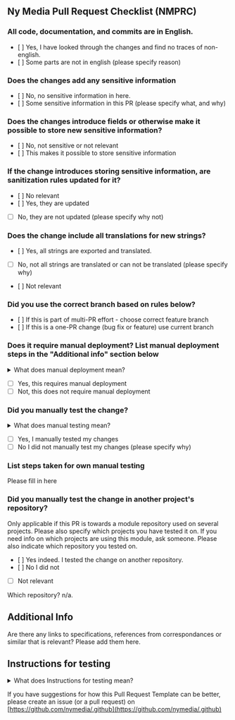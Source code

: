 ## Ny Media Pull Request Checklist (NMPRC)

### All code, documentation, and commits are in English.
- [ ] Yes, I have looked through the changes and find no traces of non-english.
- [ ] Some parts are not in english (please specify reason)

### Does the changes add any sensitive information
- [ ] No, no sensitive information in here.
- [ ] Some sensitive information in this PR (please specify what, and why)

### Does the changes introduce fields or otherwise make it possible to store new sensitive information?
- [ ] No, not sensitive or not relevant
- [ ] This makes it possible to store sensitive information

### If the change introduces storing sensitive information, are sanitization rules updated for it?
- [ ] No relevant
- [ ] Yes, they are updated
- [ ] No, they are not updated (please specify why not)

### Does the change include all translations for new strings?
- [ ] Yes, all strings are exported and translated.
- [ ] No, not all strings are translated or can not be translated (please specify why)
- [ ] Not relevant

### Did you use the correct branch based on rules below?
- [ ] If this is part of multi-PR effort - choose correct feature branch
- [ ] If this is a one-PR change (bug fix or feature) use current branch

### Does it require manual deployment? List manual deployment steps in the "Additional info" section below

<details>
<summary>What does manual deployment mean?</summary>

Examples could be
- Creating a node
- Adding a block
- Running a drush command
- Adding a cron tab

The goal should always be to not have any manual deployment steps. If you can for example create a node in an update hook instead, that is always much better.
</details>

- [ ] Yes, this requires manual deployment
- [ ] Not, this does not require manual deployment

### Did you manually test the change?

<details>
<summary>What does manual testing mean?</summary>

If your task is to set a field upon updating a node, and you just altered the code so that it looks correct, please also make sure you try to actually save a node. Maybe you want to save a couple of different node types even.
</details>

- [ ] Yes, I manually tested my changes
- [ ] No I did not manually test my changes (please specify why)

### List steps taken for own manual testing

Please fill in here

### Did you manually test the change in another project's repository?

Only applicable if this PR is towards a module repository used on several projects. Please also specify which projects you have tested it on. If you need info on which projects are using this module, ask someone. Please also indicate which repository you tested on.

- [ ] Yes indeed. I tested the change on another repository.
- [ ] No I did not
- [ ] Not relevant

Which repository?
n/a.

## Additional Info

Are there any links to specifications, references from correspondances or similar that is relevant? Please add them here.

## Instructions for testing

<details>
<summary>What does Instructions for testing mean?</summary>

One such recipe would be to list the steps to deploy this branch locally, and the steps needed to test that the PR does what it is supposed to. For example:

- Run `composer build`
- Log in as a user with "adminster nodes" permission
- Edit a node of type "article" and click "Save"
- The node should now have changed in some way.

</details>

If you have suggestions for how this Pull Request Template can be better, please create an issue (or a pull request) on [https://github.com/nymedia/.github](https://github.com/nymedia/.github)

